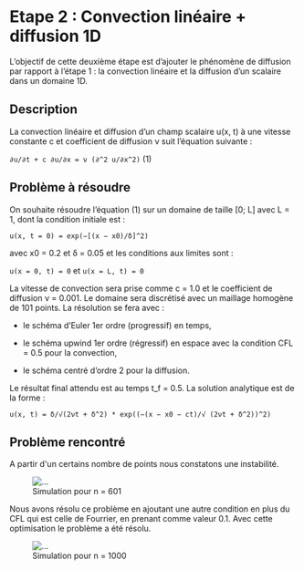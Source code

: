 # Etape 2 : Convection linéaire + diffusion 1D

L’objectif de cette deuxième étape est d’ajouter le phénomène de diffusion par rapport à l’étape 1 : la convection linéaire et la diffusion d’un scalaire dans un domaine 1D.

## Description
La convection linéaire et diffusion d’un champ scalaire u(x, t) à une vitesse constante c et coefficient de diffusion ν suit l’équation suivante :

```∂u/∂t + c ∂u/∂x = ν (∂^2 u/∂x^2)``` (1)

## Problème à résoudre

On souhaite résoudre l’équation (1) sur un domaine de taille [0; L] avec L = 1, dont la condition initiale est :

```u(x, t = 0) = exp(−[(x − x0)/δ]^2)```

avec x0 = 0.2 et δ = 0.05 et les conditions aux limites sont :

```u(x = 0, t) = 0``` et ```u(x = L, t) = 0```

La vitesse de convection sera prise comme c = 1.0 et le coefficient de diffusion ν = 0.001.
Le domaine sera discrétisé avec un maillage homogène de 101 points. La résolution se fera avec :

* le schéma d’Euler 1er ordre (progressif) en temps,

* le schéma upwind 1er ordre (régressif) en espace avec la condition CFL = 0.5 pour la convection,

* le schéma centré d’ordre 2 pour la diffusion.

Le résultat final attendu est au temps t_f = 0.5.
La solution analytique est de la forme :

```u(x, t) = δ/√(2νt + δ^2) * exp((−(x − x0 − ct)/√ (2νt + δ^2))^2)```

## Problème rencontré

A partir d'un certains nombre de points nous constatons une instabilité.

<figure>
  <img
  src="../Projet_scientifique/etape_2/etape_2_601.gif"
  alt="...">
  <figcaption>Simulation pour n = 601</figcaption>
</figure>

Nous avons résolu ce problème en ajoutant une autre condition en plus du CFL qui est celle de Fourrier, en prenant comme valeur 0.1. Avec cette optimisation le problème a été résolu.

<figure>
  <img
  src="../Projet_scientifique/etape_2/etape_2_1000.gif"
  alt="...">
  <figcaption>Simulation pour n = 1000</figcaption>
</figure>